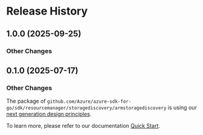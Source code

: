 # Release History

## 1.0.0 (2025-09-25)
### Other Changes


## 0.1.0 (2025-07-17)
### Other Changes

The package of `github.com/Azure/azure-sdk-for-go/sdk/resourcemanager/storagediscovery/armstoragediscovery` is using our [next generation design principles](https://azure.github.io/azure-sdk/general_introduction.html).

To learn more, please refer to our documentation [Quick Start](https://aka.ms/azsdk/go/mgmt).